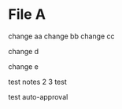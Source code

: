 # File A

<redacted>

change aa
change bb
change cc

change d

change e

test notes 2
3
test

test auto-approval
